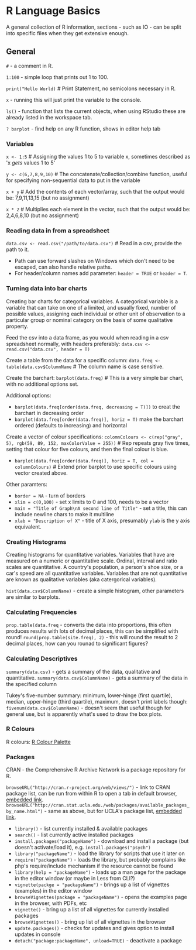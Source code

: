 # R Language Basics

A general collection of R information, sections - such as IO - can be split into specific files when they get extensive enough.

## General

`#` - a comment in R.

`1:100` - simple loop that prints out 1 to 100.

`print("Hello World)` # Print Statement, no semicolons necessary in R.

`x` - running this will just print the variable to the console.

`ls()` - function that lists the current objects, when using RStudio these are already listed in the workspace tab.

`? barplot` - find help on any R function, shows in editor help tab

### Variables

`x <- 1:5` # Assigning the values 1 to 5 to variable x, sometimes described as 'x *gets* values 1 to 5'

`y <- c(6,7,8,9,10)` # The concatenate/collection/combine function, useful for specifying non-sequential data to put in the variable

`x + y` # Add the contents of each vector/array, such that the output would be: 7,9,11,13,15 (but no assignment)

`x * 2` # Multiplies each element in the vector, such that the output would be: 2,4,6,8,10 (but no assignment)

### Reading data in from a spreadsheet

`data.csv <- read.csv("/path/to/data.csv")` # Read in a csv, provide the path to it.

* Path can use forward slashes on Windows which don't need to be escaped, can also handle relative paths.
* For header/column names add parameter: `header = TRUE` or `header = T`.

### Turning data into bar charts

Creating bar charts for categorical variables. A categorical variable is a variable that can take on one of a limited, and usually fixed, number of possible values, assigning each individual or other unit of observation to a particular group or nominal category on the basis of some qualitative property.

Feed the csv into a data frame, as you would when reading in a csv spreadsheet normally, with headers preferably: `data.csv <- read.csv("data.csv", header = T)`

Create a table from the data for a specific column: `data.freq <- table(data.csv$ColumnName` # The column name is case sensitive.

Create the barchart: `barplot(data.freq)` # This is a very simple bar chart, with no additional options set.

Additional options:

* `barplot(data.freq[order(data.freq, decreasing = T)])` to creat the barchart in decreasing order
* `barplot(data.freq[order(data.freq)], horiz = T)` make the barchart ordered (defaults to increasing) and horizontal

Create a vector of colour specifications: `colomnColours <- c(rep("gray", 5), rgb(59, 89, 152, maxColorValue = 255))` # Rep repeats gray five times, setting that colour for five colours, and then the final colour is blue.

* `barplot(data.freq[order(data.freq)], horiz = T, col = columnColours)` # Extend prior barplot to use specific colours using vector created above.

Other paramters:

* `border = NA` - turn of borders
* `xlim = c(0,100)` - set x limits to 0 and 100, needs to be a vector
* `main = "Title of Graph\nA second line of Title"` - set a title, this can include newline chars to make it multiline
* `xlab = "Description of X"` - title of X axis, presumably `ylab` is the y axis equivalent.

### Creating Histograms

Creating histograms for quantitative variables. Variables that have are measured on a numeric or quantitative scale. Ordinal, interval and ratio scales are quantitative. A country's population, a person's shoe size, or a car's speed are all quantitative variables. Variables that are not quantitative are known as qualitative variables (aka catergorical variables).

`hist(data.csv$ColumnName)` - create a simple histogram, other parameters are similar to barplots.

### Calculating Frequencies

`prop.table(data.freq` - converts the data into proportions, this often produces results with lots of decimal places, this can be simplified with round!
`round(prop.table(site.freq), 2)` - this will round the result to 2 decimal places, how can you rounad to significant figures?

### Calculating Descriptives

`summary(data.csv)` - gets a summary of the data, qualitative and quantitative.
`summary(data.csv$ColumnName)` - gets a summary of the data in the specified column

Tukey's five-number summary: minimum, lower-hinge (first quartile), median, upper-hinge (third quartile), maximum, doesn't print labels though: `fivenum(data.csv$ColumnName)` - doesn't seem that useful though for general use, but is apparently what's used to draw the box plots.

### R Colours

R colours: [R Colour Palette](http://research.stowers.org/mcm/efg/R/Color/Chart/)

### Packages

CRAN - the Comprehensive R Archive Network is a package repository for R.

`browseURL("http://cran.r-project.org/web/views/")` - link to CRAN package list, can be run from within R to open a tab in default browser, [embedded link]("http://cran.r-project.org/web/views/").
`browseURL("http://cran.stat.ucla.edu./web/packages/available_packages_by_name.html")` - same as above, but for UCLA's package list, [embedded link]("http://cran.stat.ucla.edu./web/packages/available_packages_by_name.html").

* `library()` - list currently installed & available packages
* `search()` - list currently active installed packages
* `install.packages("packageName")` - download and install a package (but doesn't activate/load it), e.g. `install.packages("psych")`
* `library("packageName")` - load the library for scripts that use it later on
* `require("packageName")` - loads the library, but probably complains like php's require/include mechanism if the resource cannot be found
* `library(help = "packageName")` - loads up a man page for the package in the editor window (or maybe in Less from CLI?)
* `vignette(packge = "packageName")` - brings up a list of vignettes (examples) in the editor window
* `browseVignettes(package = "packageName")` - opens the examples page in the browser, with PDFs, etc
* `vignette()` - bring up a list of all vignettes for currently installed packages
* `browseVignettes()` - bring up list of all vignettes in the browser
* `update.packages()` - checks for updates and gives option to install updates in console
* `detach("package:packageName", unload=TRUE)` - deactivate a package
